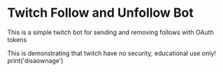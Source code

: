 # Twitch Follow and Unfollow Bot


This is a simple twitch bot for sending and removing follows with OAuth tokens


This is demonstrating that twitch have no security, educational use only!
print('disaownage')
